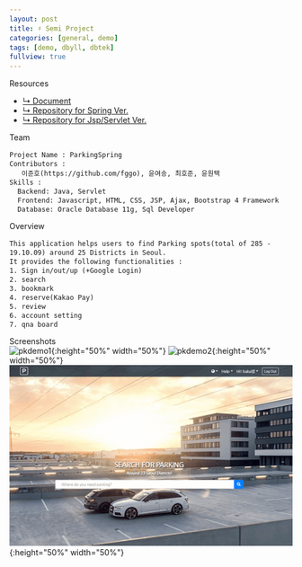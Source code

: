 ```yaml
---
layout: post
title: ♯ Semi Project
categories: [general, demo]
tags: [demo, dbyll, dbtek]
fullview: true
---
```


Resources
- [↳ Document](https://jnuho.github.io/parking)
- [↳ Repository for Spring Ver.](https://github.com/fggo/ParkingSpring)
- [↳ Repository for Jsp/Servlet Ver.](https://github.com/fggo/Parking)

Team
```
Project Name : ParkingSpring
Contributors :
   이준호(https://github.com/fggo), 윤여송, 최호준, 윤원택
Skills : 
  Backend: Java, Servlet
  Frontend: Javascript, HTML, CSS, JSP, Ajax, Bootstrap 4 Framework
  Database: Oracle Database 11g, Sql Developer
```

Overview
```
This application helps users to find Parking spots(total of 285 - 19.10.09) around 25 Districts in Seoul.
It provides the following functionalities :
1. Sign in/out/up (+Google Login)
2. search
3. bookmark
4. reserve(Kakao Pay)
5. review
6. account setting
7. qna board
```

Screenshots<br>
  ![pkdemo1](/assets/images/pkdemo1.gif){:height="50%" width="50%"}
  ![pkdemo2](/assets/images/pkdemo2.gif){:height="50%" width="50%"}
  ![pkdemo3](/assets/images/pkdemo3.gif){:height="50%" width="50%"}
